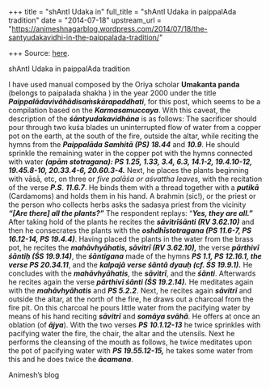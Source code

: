 +++
title = "shAntI Udaka in"
full_title = "shAntI Udaka in paippalAda tradition"
date = "2014-07-18"
upstream_url = "https://animeshnagarblog.wordpress.com/2014/07/18/the-santyudakavidhi-in-the-paippalada-tradition/"

+++
Source: [here](https://animeshnagarblog.wordpress.com/2014/07/18/the-santyudakavidhi-in-the-paippalada-tradition/).

shAntI Udaka in paippalAda tradition

I have used manual composed by the Oriya scholar **Umakanta panda**
(belongs to paipalada shakha ) in the year 2000 under the title
***Paippalādavivāhādisaṁskārapaddhati***, for this post, which seems to
be a compilation based on the ***Karmasamuccaya***. With this caveat,
the description of the ***śāntyudakavidhāna*** is as follows: The
sacrificer should pour through two kuśa blades un uninterrupted flow of
water from a copper pot on the earth, at the south of the fire, outside
the altar, while reciting the hymns from the ***Paippalāda Samhitā
(PS)*** ***18.44*** and ***10.9***. He should sprinkle the remaining
water in the copper pot with the hymns connected with water ***(apām
stotragana): PS 1.25, 1.33, 3.4, 6.3, 14.1-2, 19.4.10-12, 19.45.8-10,
20.33.4-6, 20.60.3-4.*** Next, he places the plants beginning with vāsā,
etc, on three or *five palāśa or aśvattha leaves,* with the recitation
of the verse ***P.S***. ***11.6.7***. He binds them with a thread
together with a ***putikā*** (Cardamoms) and holds them in his hand. A
brahmin (sic!), or the priest or the person who collects herbs asks the
sadasya priest from the vicinity ***“\[Are there\] all the plants?”***
The respondent replays: “***Yes, they are all.”*** After taking hold of
the plants he recites the ***sāvitrīśānti (RV 3.62.10)*** and then he
consecrates the plants with the ***oshdhīstotragana (PS 11.6-7, PS
16.12-14, PS 19.4.4)***. Having placed the plants in the water from the
brass pot, he recites the ***mahāvhyāhatis, sāvitrī (RV 3.62.10),*** the
verse ***pārthivī śāntiḥ (ŚS 19.9.14)***, the ***śāntigana*** made of
the hymns ***PS 1.1, PS 12.16.1, the verse PS 20.34.11***, and the
***kalpajā verse śāntā dyauḥ (cf. ŚS 19.9.1).*** He concludes with the
***mahāvhyāhatis***, the ***sāvitrī***, and the ***śānti***. Afterwards
he recites again the verse ***pārthivī śānti (ŚS 19.2.14).*** He
meditates again with the ***mahāvhyāhatis*** and ***PS 5.2.2***. Next,
he recites again ***sāvitrī*** and outside the altar, at the north of
the fire, he draws out a charcoal from the fire pit. On this charcoal he
pours little water from the pacifying water by means of his hand
reciting ***sāvitrī*** and ***somāya svāhā***. He offers at once an
oblation (of ***ājya***). With the two verses ***PS*** ***10.1.12-13***
he twice sprinkles with pacifying water the fire, the chair, the altar
and the utensils. Next he performs the cleansing of the mouth as
follows, he twice meditates upon the pot of pacifying water with ***PS
19.55.12-15,*** he takes some water from this and he does twice the
***ācamana***.

Animesh’s blog

